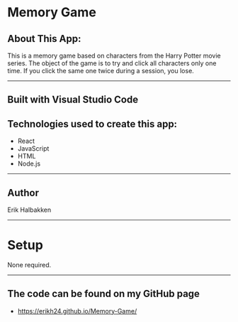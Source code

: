 # Memory Game

## About This App:

This is a memory game based on characters from the Harry Potter movie series. The object of the game is to try and click all characters only one time. If you click the same one twice during a session, you lose.

****

## Built with Visual Studio Code

## Technologies used to create this app:
- React
- JavaScript
- HTML
- Node.js

**** 

## Author

Erik Halbakken
 

****


# Setup

None required.

****

## The code can be found on my GitHub page
- https://erikh24.github.io/Memory-Game/